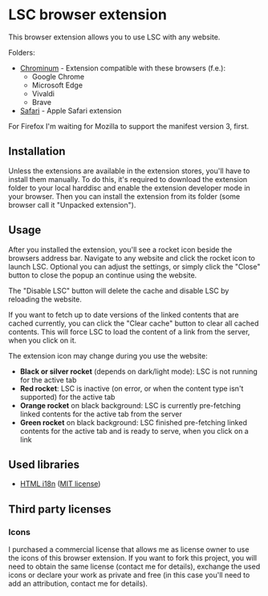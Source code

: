 # LSC browser extension

This browser extension allows you to use LSC with any website.

Folders:

- [Chrominum](chrome/) - Extension compatible with these browsers (f.e.):
	- Google Chrome
	- Microsoft Edge
	- Vivaldi
	- Brave
- [Safari](safari/) - Apple Safari extension

For Firefox I'm waiting for Mozilla to support the manifest version 3, first.

## Installation

Unless the extensions are available in the extension stores, you'll have to install them manually. To do this, it's required to download the extension folder to your local harddisc and enable the extension developer mode in your browser. Then you can install the extension from its folder (some browser call it "Unpacked extension").

## Usage

After you installed the extension, you'll see a rocket icon beside the browsers address bar. Navigate to any website and click the rocket icon to launch LSC. Optional you can adjust the settings, or simply click the "Close" button to close the popup an continue using the website.

The "Disable LSC" button will delete the cache and disable LSC by reloading the website.

If you want to fetch up to date versions of the linked contents that are cached currently, you can click the "Clear cache" button to clear all cached contents. This will force LSC to load the content of a link from the server, when you click on it.

The extension icon may change during you use the website:

- **Black or silver rocket** (depends on dark/light mode): LSC is not running for the active tab
- **Red rocket**: LSC is inactive (on error, or when the content type isn't supported) for the active tab
- **Orange rocket** on black background: LSC is currently pre-fetching linked contents for the active tab from the server
- **Green rocket** on black background: LSC finished pre-fetching linked contents for the active tab and is ready to serve, when you click on a link

## Used libraries

- [HTML i18n](https://github.com/nd1012/HTML-i18n) ([MIT license](https://github.com/nd1012/HTML-i18n/blob/main/LICENSE))

## Third party licenses

### Icons

I purchased a commercial license that allows me as license owner to use the icons of this browser extension. If you want to fork this project, you will need to obtain the same license (contact me for details), exchange the used icons or declare your work as private and free (in this case you'll need to add an attribution, contact me for details).
